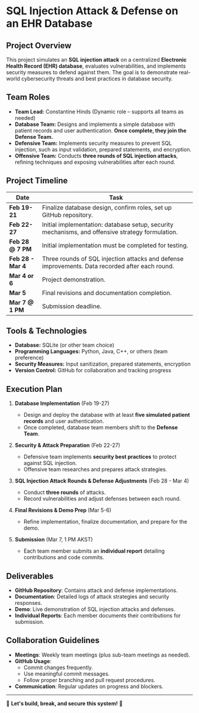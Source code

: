 # SQL Injection Attack & Defense on an EHR Database  

## Project Overview  
This project simulates an **SQL injection attack** on a centralized **Electronic Health Record (EHR) database**, evaluates vulnerabilities, and implements security measures to defend against them. The goal is to demonstrate real-world cybersecurity threats and best practices in database security.  

## Team Roles  
- **Team Lead:** Constantine Hinds (Dynamic role – supports all teams as needed)  
- **Database Team:** Designs and implements a simple database with patient records and user authentication. **Once complete, they join the Defense Team.**  
- **Defensive Team:** Implements security measures to prevent SQL injection, such as input validation, prepared statements, and encryption.  
- **Offensive Team:** Conducts **three rounds of SQL injection attacks**, refining techniques and exposing vulnerabilities after each round.  

## Project Timeline  
| Date | Task |
|------|------|
| **Feb 19-21** | Finalize database design, confirm roles, set up GitHub repository. |
| **Feb 22-27** | Initial implementation: database setup, security mechanisms, and offensive strategy formulation. |
| **Feb 28 @ 7 PM** | Initial implementation must be completed for testing. |
| **Feb 28 - Mar 4** | Three rounds of SQL injection attacks and defense improvements. Data recorded after each round. |
| **Mar 4 or 6** | Project demonstration. |
| **Mar 5** | Final revisions and documentation completion. |
| **Mar 7 @ 1 PM** | Submission deadline. |

## Tools & Technologies  
- **Database:** SQLite (or other team choice)  
- **Programming Languages:** Python, Java, C++, or others (team preference)  
- **Security Measures:** Input sanitization, prepared statements, encryption  
- **Version Control:** GitHub for collaboration and tracking progress  

## Execution Plan  
1. **Database Implementation** (Feb 19-27)  
   - Design and deploy the database with at least **five simulated patient records** and user authentication.  
   - Once completed, database team members shift to the **Defense Team**.  

2. **Security & Attack Preparation** (Feb 22-27)  
   - Defensive team implements **security best practices** to protect against SQL injection.  
   - Offensive team researches and prepares attack strategies.  

3. **SQL Injection Attack Rounds & Defense Adjustments** (Feb 28 - Mar 4)  
   - Conduct **three rounds** of attacks.  
   - Record vulnerabilities and adjust defenses between each round.  

4. **Final Revisions & Demo Prep** (Mar 5-6)  
   - Refine implementation, finalize documentation, and prepare for the demo.  

5. **Submission** (Mar 7, 1 PM AKST)  
   - Each team member submits an **individual report** detailing contributions and code commits.  

## Deliverables  
- **GitHub Repository**: Contains attack and defense implementations.  
- **Documentation**: Detailed logs of attack strategies and security responses.  
- **Demo**: Live demonstration of SQL injection attacks and defenses.  
- **Individual Reports**: Each member documents their contributions for submission.  

## Collaboration Guidelines  
- **Meetings**: Weekly team meetings (plus sub-team meetings as needed).  
- **GitHub Usage**:  
  - Commit changes frequently.  
  - Use meaningful commit messages.  
  - Follow proper branching and pull request procedures.  
- **Communication**: Regular updates on progress and blockers.  

---

🚀 **Let's build, break, and secure this system!** 🚀  
